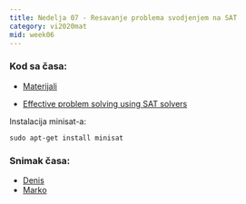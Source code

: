```yaml
---
title: Nedelja 07 - Resavanje problema svodjenjem na SAT
category: vi2020mat
mid: week06
---
```


### Kod sa časa:

- <a target="_blank" href="https://github.com/matfvi/vi/tree/master/2020.2021/07_KNF_DPLL_SAT">Materijali</a>

- <a target="_blank" href="https://arxiv.org/pdf/1906.06251.pdf">Effective problem solving using SAT solvers</a>


Instalacija minisat-a:  
```
sudo apt-get install minisat
```

### Snimak časa:
  - <a target="_blank" href="https://youtu.be/lScSSb8wZwI">Denis</a>
  - <a target="_blank" href="https://youtu.be/TdvoqRYKoMg">Marko</a>

